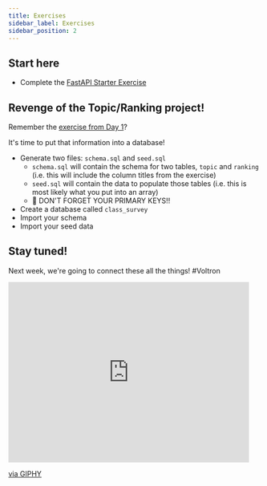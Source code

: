 ```yaml
---
title: Exercises
sidebar_label: Exercises
sidebar_position: 2
---
```


<!-- markdownlint-disable no-inline-html no-trailing-punctuation -->

## Start here

- Complete the [FastAPI Starter Exercise](/docs/exercises/fastapi-starter/)

## Revenge of the Topic/Ranking project!

Remember the [exercise from Day 1](/docs/cohorts/cohort19/lectures/week5/day1/EXERCISES#project-overview)?

It's time to put that information into a database!

- Generate two files: `schema.sql` and `seed.sql`
  - `schema.sql` will contain the schema for two tables, `topic` and `ranking` (i.e. this will include the column titles from the exercise)
  - `seed.sql` will contain the data to populate those tables (i.e. this is most likely what you put into an array)
  - :rotating_light: DON'T FORGET YOUR PRIMARY KEYS!!
- Create a database called `class_survey`
- Import your schema
- Import your seed data

## Stay tuned!

Next week, we're going to connect these all the things! #Voltron

<iframe src="https://giphy.com/embed/YBbiSlb0IzC24" width="480" height="360" frameBorder="0" class="giphy-embed" allowFullScreen></iframe><p><a href="https://giphy.com/gifs/voltron-YBbiSlb0IzC24">via GIPHY</a></p>
